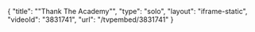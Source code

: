 {
    "title": "\"Thank The Academy\"",
    "type": "solo",
    "layout": "iframe-static",
    "videoId": "3831741",
    "url": "\/tvpembed\/3831741"
}